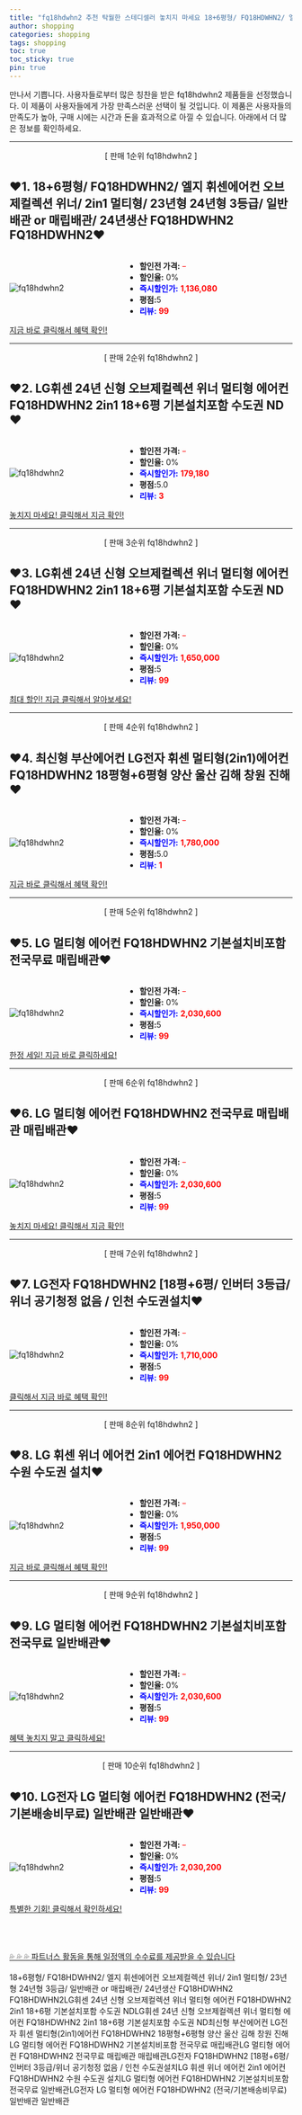 ```yaml
---
title: "fq18hdwhn2 추천 탁월한 스테디셀러 놓치지 마세요 18+6평형/ FQ18HDWHN2/ 엘지 휘센에어컨 오브제컬렉션"
author: shopping
categories: shopping
tags: shopping
toc: true
toc_sticky: true
pin: true
---
```

만나서 기쁩니다. 사용자들로부터 많은 칭찬을 받은 fq18hdwhn2 제품들을 선정했습니다. 이 제품이 사용자들에게 가장 만족스러운 선택이 될 것입니다. 이 제품은 사용자들의 만족도가 높아, 구매 시에는 시간과 돈을 효과적으로 아낄 수 있습니다. 아래에서 더 많은 정보를 확인하세요.

---
<p class="toplist" style="margin: 0 auto; display: block; width: fit-content;">[ 판매 1순위 fq18hdwhn2 ]</p>

<h2><strong>❤️1. 18+6평형/ FQ18HDWHN2/ 엘지 휘센에어컨 오브제컬렉션 위너/ 2in1 멀티형/ 23년형 24년형 3등급/ 일반배관 or 매립배관/ 24년생산 FQ18HDWHN2 FQ18HDWHN2❤️</strong></h2>

<div style="display: flex; align-items: center;">
    <div style="flex: 0.4;">
        <img src="https://thumbnail9.coupangcdn.com/thumbnails/remote/230x230ex/image/vendor_inventory/ab34/7f6d3cbd23eb2aaedc2f9c4255f516cd22543c0bd37d4449548e9acbafb4.jpg" alt="fq18hdwhn2" style="max-width: 100%;">
    </div>
    <div style="flex: 0.6; margin-left: 10px;">
        <ul>
            <li><strong>할인전 가격:</strong> <del style="color: red;">-</del></li>
            <li><strong>할인율:</strong> 0%</li>
            <li><span style='color:blue'><strong>즉시할인가:</strong></span> <span style='color:red'><strong>1,136,080</strong></span></li>
            <li><strong>평점:</strong>5</li>
            <li><span style='color:blue'><strong>리뷰:</strong></span> <span style='color:red'><strong>99</strong></span></li>
        </ul>
    </div>
</div>
<div class="center">
    <a href="https://William4Davisa.github.io?lptag=AF9450613&subid=githubio&pageKey=7907493193&traceid=V0-153&itemId=21689833813&vendorItemId=90070052705" class="myButton">
        지금 바로 클릭해서 혜택 확인!
    </a>
</div>


---
<p class="toplist" style="margin: 0 auto; display: block; width: fit-content;">[ 판매 2순위 fq18hdwhn2 ]</p>

<h2><strong>❤️2. LG휘센 24년 신형 오브제컬렉션 위너 멀티형 에어컨 FQ18HDWHN2 2in1 18+6평 기본설치포함 수도권 ND❤️</strong></h2>

<div style="display: flex; align-items: center;">
    <div style="flex: 0.4;">
        <img src="https://thumbnail7.coupangcdn.com/thumbnails/remote/230x230ex/image/vendor_inventory/aae3/3ef96c50b4d568098ebcb940f32762a582c2e56d60c97bb0c082b626068f.jpg" alt="fq18hdwhn2" style="max-width: 100%;">
    </div>
    <div style="flex: 0.6; margin-left: 10px;">
        <ul>
            <li><strong>할인전 가격:</strong> <del style="color: red;">-</del></li>
            <li><strong>할인율:</strong> 0%</li>
            <li><span style='color:blue'><strong>즉시할인가:</strong></span> <span style='color:red'><strong>179,180</strong></span></li>
            <li><strong>평점:</strong>5.0</li>
            <li><span style='color:blue'><strong>리뷰:</strong></span> <span style='color:red'><strong>3</strong></span></li>
        </ul>
    </div>
</div>
<div class="center">
    <a href="https://William4Davisa.github.io?lptag=AF9450613&subid=githubio&pageKey=8026761966&traceid=V0-153&itemId=22434509152&vendorItemId=90068660513" class="myButton">
        놓치지 마세요! 클릭해서 지금 확인!
    </a>
</div>


---
<p class="toplist" style="margin: 0 auto; display: block; width: fit-content;">[ 판매 3순위 fq18hdwhn2 ]</p>

<h2><strong>❤️3. LG휘센 24년 신형 오브제컬렉션 위너 멀티형 에어컨 FQ18HDWHN2 2in1 18+6평 기본설치포함 수도권 ND❤️</strong></h2>

<div style="display: flex; align-items: center;">
    <div style="flex: 0.4;">
        <img src="https://thumbnail6.coupangcdn.com/thumbnails/remote/230x230ex/image/vendor_inventory/6ee1/9a1cc2d8592be7246aaad98cb94326d0cd75463c27ca07ebd4988f118ba2.jpg" alt="fq18hdwhn2" style="max-width: 100%;">
    </div>
    <div style="flex: 0.6; margin-left: 10px;">
        <ul>
            <li><strong>할인전 가격:</strong> <del style="color: red;">-</del></li>
            <li><strong>할인율:</strong> 0%</li>
            <li><span style='color:blue'><strong>즉시할인가:</strong></span> <span style='color:red'><strong>1,650,000</strong></span></li>
            <li><strong>평점:</strong>5</li>
            <li><span style='color:blue'><strong>리뷰:</strong></span> <span style='color:red'><strong>99</strong></span></li>
        </ul>
    </div>
</div>
<div class="center">
    <a href="https://William4Davisa.github.io?lptag=AF9450613&subid=githubio&pageKey=8123493617&traceid=V0-153&itemId=23052487688&vendorItemId=90024417803" class="myButton">
        최대 할인! 지금 클릭해서 알아보세요!
    </a>
</div>


---
<p class="toplist" style="margin: 0 auto; display: block; width: fit-content;">[ 판매 4순위 fq18hdwhn2 ]</p>

<h2><strong>❤️4. 최신형 부산에어컨 LG전자 휘센 멀티형(2in1)에어컨 FQ18HDWHN2 18평형+6평형 양산 울산 김해 창원 진해❤️</strong></h2>

<div style="display: flex; align-items: center;">
    <div style="flex: 0.4;">
        <img src="https://thumbnail8.coupangcdn.com/thumbnails/remote/230x230ex/image/vendor_inventory/dc51/f6eded139a2582bb2a092982606750ea09517a8e4bf2a31ef8e7f78b53fc.png" alt="fq18hdwhn2" style="max-width: 100%;">
    </div>
    <div style="flex: 0.6; margin-left: 10px;">
        <ul>
            <li><strong>할인전 가격:</strong> <del style="color: red;">-</del></li>
            <li><strong>할인율:</strong> 0%</li>
            <li><span style='color:blue'><strong>즉시할인가:</strong></span> <span style='color:red'><strong>1,780,000</strong></span></li>
            <li><strong>평점:</strong>5.0</li>
            <li><span style='color:blue'><strong>리뷰:</strong></span> <span style='color:red'><strong>1</strong></span></li>
        </ul>
    </div>
</div>
<div class="center">
    <a href="https://William4Davisa.github.io?lptag=AF9450613&subid=githubio&pageKey=8013507496&traceid=V0-153&itemId=22366164056&vendorItemId=89411186706" class="myButton">
        지금 바로 클릭해서 혜택 확인!
    </a>
</div>


---
<p class="toplist" style="margin: 0 auto; display: block; width: fit-content;">[ 판매 5순위 fq18hdwhn2 ]</p>

<h2><strong>❤️5. LG 멀티형 에어컨 FQ18HDWHN2 기본설치비포함 전국무료 매립배관❤️</strong></h2>

<div style="display: flex; align-items: center;">
    <div style="flex: 0.4;">
        <img src="https://thumbnail6.coupangcdn.com/thumbnails/remote/230x230ex/image/vendor_inventory/3617/6a938693a6d58707b01180482c12e9ba5a703d979880a7c0986e5018450a.jpg" alt="fq18hdwhn2" style="max-width: 100%;">
    </div>
    <div style="flex: 0.6; margin-left: 10px;">
        <ul>
            <li><strong>할인전 가격:</strong> <del style="color: red;">-</del></li>
            <li><strong>할인율:</strong> 0%</li>
            <li><span style='color:blue'><strong>즉시할인가:</strong></span> <span style='color:red'><strong>2,030,600</strong></span></li>
            <li><strong>평점:</strong>5</li>
            <li><span style='color:blue'><strong>리뷰:</strong></span> <span style='color:red'><strong>99</strong></span></li>
        </ul>
    </div>
</div>
<div class="center">
    <a href="https://William4Davisa.github.io?lptag=AF9450613&subid=githubio&pageKey=8090225509&traceid=V0-153&itemId=22847120142&vendorItemId=88562908930" class="myButton">
        한정 세일! 지금 바로 클릭하세요!
    </a>
</div>


---
<p class="toplist" style="margin: 0 auto; display: block; width: fit-content;">[ 판매 6순위 fq18hdwhn2 ]</p>

<h2><strong>❤️6. LG 멀티형 에어컨 FQ18HDWHN2 전국무료 매립배관 매립배관❤️</strong></h2>

<div style="display: flex; align-items: center;">
    <div style="flex: 0.4;">
        <img src="https://thumbnail6.coupangcdn.com/thumbnails/remote/230x230ex/image/vendor_inventory/3617/6a938693a6d58707b01180482c12e9ba5a703d979880a7c0986e5018450a.jpg" alt="fq18hdwhn2" style="max-width: 100%;">
    </div>
    <div style="flex: 0.6; margin-left: 10px;">
        <ul>
            <li><strong>할인전 가격:</strong> <del style="color: red;">-</del></li>
            <li><strong>할인율:</strong> 0%</li>
            <li><span style='color:blue'><strong>즉시할인가:</strong></span> <span style='color:red'><strong>2,030,600</strong></span></li>
            <li><strong>평점:</strong>5</li>
            <li><span style='color:blue'><strong>리뷰:</strong></span> <span style='color:red'><strong>99</strong></span></li>
        </ul>
    </div>
</div>
<div class="center">
    <a href="https://William4Davisa.github.io?lptag=AF9450613&subid=githubio&pageKey=7870293020&traceid=V0-153&itemId=21498194704&vendorItemId=88564617584" class="myButton">
        놓치지 마세요! 클릭해서 지금 확인!
    </a>
</div>


---
<p class="toplist" style="margin: 0 auto; display: block; width: fit-content;">[ 판매 7순위 fq18hdwhn2 ]</p>

<h2><strong>❤️7. LG전자 FQ18HDWHN2 [18평+6평/ 인버터 3등급/위너 공기청정 없음 / 인천 수도권설치❤️</strong></h2>

<div style="display: flex; align-items: center;">
    <div style="flex: 0.4;">
        <img src="https://thumbnail8.coupangcdn.com/thumbnails/remote/230x230ex/image/vendor_inventory/5461/2b1ada38908b5af2273974d3024e19302e152fc60cf29a0063e30f276277.jpg" alt="fq18hdwhn2" style="max-width: 100%;">
    </div>
    <div style="flex: 0.6; margin-left: 10px;">
        <ul>
            <li><strong>할인전 가격:</strong> <del style="color: red;">-</del></li>
            <li><strong>할인율:</strong> 0%</li>
            <li><span style='color:blue'><strong>즉시할인가:</strong></span> <span style='color:red'><strong>1,710,000</strong></span></li>
            <li><strong>평점:</strong>5</li>
            <li><span style='color:blue'><strong>리뷰:</strong></span> <span style='color:red'><strong>99</strong></span></li>
        </ul>
    </div>
</div>
<div class="center">
    <a href="https://William4Davisa.github.io?lptag=AF9450613&subid=githubio&pageKey=7956090349&traceid=V0-153&itemId=21981787260&vendorItemId=89029419121" class="myButton">
        클릭해서 지금 바로 혜택 확인!
    </a>
</div>


---
<p class="toplist" style="margin: 0 auto; display: block; width: fit-content;">[ 판매 8순위 fq18hdwhn2 ]</p>

<h2><strong>❤️8. LG 휘센 위너 에어컨 2in1 에어컨 FQ18HDWHN2 수원 수도권 설치❤️</strong></h2>

<div style="display: flex; align-items: center;">
    <div style="flex: 0.4;">
        <img src="https://thumbnail8.coupangcdn.com/thumbnails/remote/230x230ex/image/vendor_inventory/57bc/7b3f7c29df2f697b0654b4374e8f734e947acf2b854d512103a9e411eb08.jpg" alt="fq18hdwhn2" style="max-width: 100%;">
    </div>
    <div style="flex: 0.6; margin-left: 10px;">
        <ul>
            <li><strong>할인전 가격:</strong> <del style="color: red;">-</del></li>
            <li><strong>할인율:</strong> 0%</li>
            <li><span style='color:blue'><strong>즉시할인가:</strong></span> <span style='color:red'><strong>1,950,000</strong></span></li>
            <li><strong>평점:</strong>5</li>
            <li><span style='color:blue'><strong>리뷰:</strong></span> <span style='color:red'><strong>99</strong></span></li>
        </ul>
    </div>
</div>
<div class="center">
    <a href="https://William4Davisa.github.io?lptag=AF9450613&subid=githubio&pageKey=8147508499&traceid=V0-153&itemId=23171663232&vendorItemId=90204416534" class="myButton">
        지금 바로 클릭해서 혜택 확인!
    </a>
</div>


---
<p class="toplist" style="margin: 0 auto; display: block; width: fit-content;">[ 판매 9순위 fq18hdwhn2 ]</p>

<h2><strong>❤️9. LG 멀티형 에어컨 FQ18HDWHN2 기본설치비포함 전국무료 일반배관❤️</strong></h2>

<div style="display: flex; align-items: center;">
    <div style="flex: 0.4;">
        <img src="https://thumbnail6.coupangcdn.com/thumbnails/remote/230x230ex/image/vendor_inventory/3617/6a938693a6d58707b01180482c12e9ba5a703d979880a7c0986e5018450a.jpg" alt="fq18hdwhn2" style="max-width: 100%;">
    </div>
    <div style="flex: 0.6; margin-left: 10px;">
        <ul>
            <li><strong>할인전 가격:</strong> <del style="color: red;">-</del></li>
            <li><strong>할인율:</strong> 0%</li>
            <li><span style='color:blue'><strong>즉시할인가:</strong></span> <span style='color:red'><strong>2,030,600</strong></span></li>
            <li><strong>평점:</strong>5</li>
            <li><span style='color:blue'><strong>리뷰:</strong></span> <span style='color:red'><strong>99</strong></span></li>
        </ul>
    </div>
</div>
<div class="center">
    <a href="https://William4Davisa.github.io?lptag=AF9450613&subid=githubio&pageKey=8090225509&traceid=V0-153&itemId=22847120141&vendorItemId=88562908938" class="myButton">
        혜택 놓치지 말고 클릭하세요!
    </a>
</div>


---
<p class="toplist" style="margin: 0 auto; display: block; width: fit-content;">[ 판매 10순위 fq18hdwhn2 ]</p>

<h2><strong>❤️10. LG전자 LG 멀티형 에어컨 FQ18HDWHN2 (전국/기본배송비무료) 일반배관 일반배관❤️</strong></h2>

<div style="display: flex; align-items: center;">
    <div style="flex: 0.4;">
        <img src="https://thumbnail7.coupangcdn.com/thumbnails/remote/230x230ex/image/vendor_inventory/a948/ab4356a246257dee70ec0ed8069b70919bc118c8d713a4eba7438724a325.jpg" alt="fq18hdwhn2" style="max-width: 100%;">
    </div>
    <div style="flex: 0.6; margin-left: 10px;">
        <ul>
            <li><strong>할인전 가격:</strong> <del style="color: red;">-</del></li>
            <li><strong>할인율:</strong> 0%</li>
            <li><span style='color:blue'><strong>즉시할인가:</strong></span> <span style='color:red'><strong>2,030,200</strong></span></li>
            <li><strong>평점:</strong>5</li>
            <li><span style='color:blue'><strong>리뷰:</strong></span> <span style='color:red'><strong>99</strong></span></li>
        </ul>
    </div>
</div>
<div class="center">
    <a href="https://William4Davisa.github.io?lptag=AF9450613&subid=githubio&pageKey=7914433912&traceid=V0-153&itemId=21724837218&vendorItemId=88828477369" class="myButton">
        특별한 기회! 클릭해서 확인하세요!
    </a>
</div>

<br><br><br>[💦 💦 💦 파트너스 활동을 통해 일정액의 수수료를 제공받을 수 있습니다](https://link.coupang.com/a/bcpT2c)<br><br>18+6평형/ FQ18HDWHN2/ 엘지 휘센에어컨 오브제컬렉션 위너/ 2in1 멀티형/ 23년형 24년형 3등급/ 일반배관 or 매립배관/ 24년생산 FQ18HDWHN2 FQ18HDWHN2LG휘센 24년 신형 오브제컬렉션 위너 멀티형 에어컨 FQ18HDWHN2 2in1 18+6평 기본설치포함 수도권 NDLG휘센 24년 신형 오브제컬렉션 위너 멀티형 에어컨 FQ18HDWHN2 2in1 18+6평 기본설치포함 수도권 ND최신형 부산에어컨 LG전자 휘센 멀티형(2in1)에어컨 FQ18HDWHN2 18평형+6평형 양산 울산 김해 창원 진해LG 멀티형 에어컨 FQ18HDWHN2 기본설치비포함 전국무료 매립배관LG 멀티형 에어컨 FQ18HDWHN2 전국무료 매립배관 매립배관LG전자 FQ18HDWHN2 [18평+6평/ 인버터 3등급/위너 공기청정 없음 / 인천 수도권설치LG 휘센 위너 에어컨 2in1 에어컨 FQ18HDWHN2 수원 수도권 설치LG 멀티형 에어컨 FQ18HDWHN2 기본설치비포함 전국무료 일반배관LG전자 LG 멀티형 에어컨 FQ18HDWHN2 (전국/기본배송비무료) 일반배관 일반배관